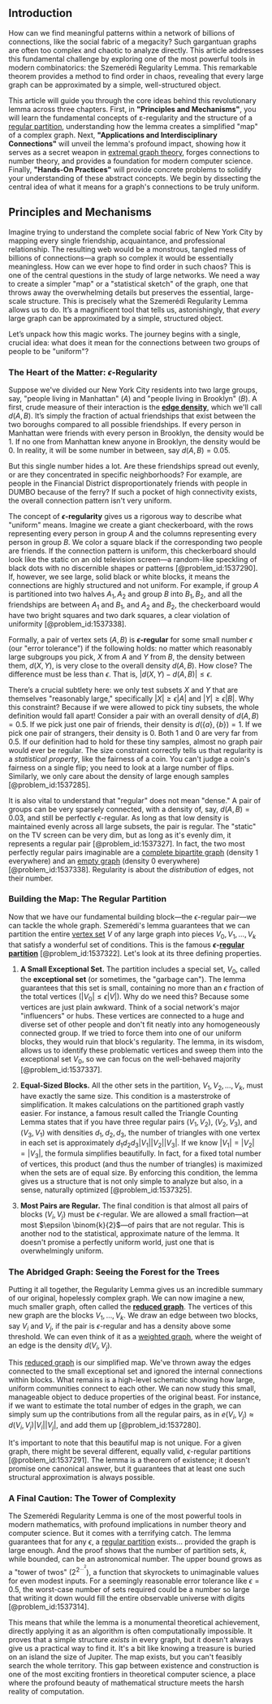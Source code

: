 ## Introduction
How can we find meaningful patterns within a network of billions of connections, like the social fabric of a megacity? Such gargantuan graphs are often too complex and chaotic to analyze directly. This article addresses this fundamental challenge by exploring one of the most powerful tools in modern combinatorics: the Szemerédi Regularity Lemma. This remarkable theorem provides a method to find order in chaos, revealing that every large graph can be approximated by a simple, well-structured object.

This article will guide you through the core ideas behind this revolutionary lemma across three chapters. First, in **"Principles and Mechanisms"**, you will learn the fundamental concepts of ε-regularity and the structure of a [regular partition](@article_id:262200), understanding how the lemma creates a simplified "map" of a complex graph. Next, **"Applications and Interdisciplinary Connections"** will unveil the lemma's profound impact, showing how it serves as a secret weapon in [extremal graph theory](@article_id:274640), forges connections to number theory, and provides a foundation for modern computer science. Finally, **"Hands-On Practices"** will provide concrete problems to solidify your understanding of these abstract concepts. We begin by dissecting the central idea of what it means for a graph's connections to be truly uniform.

## Principles and Mechanisms

Imagine trying to understand the complete social fabric of New York City by mapping every single friendship, acquaintance, and professional relationship. The resulting web would be a monstrous, tangled mess of billions of connections—a graph so complex it would be essentially meaningless. How can we ever hope to find order in such chaos? This is one of the central questions in the study of large networks. We need a way to create a simpler "map" or a "statistical sketch" of the graph, one that throws away the overwhelming details but preserves the essential, large-scale structure. This is precisely what the Szemerédi Regularity Lemma allows us to do. It’s a magnificent tool that tells us, astonishingly, that *every* large graph can be approximated by a simple, structured object.

Let’s unpack how this magic works. The journey begins with a single, crucial idea: what does it mean for the connections between two groups of people to be "uniform"?

### The Heart of the Matter: $\epsilon$-Regularity

Suppose we've divided our New York City residents into two large groups, say, "people living in Manhattan" ($A$) and "people living in Brooklyn" ($B$). A first, crude measure of their interaction is the **[edge density](@article_id:270610)**, which we'll call $d(A, B)$. It’s simply the fraction of actual friendships that exist between the two boroughs compared to all possible friendships. If every person in Manhattan were friends with every person in Brooklyn, the density would be 1. If no one from Manhattan knew anyone in Brooklyn, the density would be 0. In reality, it will be some number in between, say $d(A, B) = 0.05$.

But this single number hides a lot. Are these friendships spread out evenly, or are they concentrated in specific neighborhoods? For example, are people in the Financial District disproportionately friends with people in DUMBO because of the ferry? If such a pocket of high connectivity exists, the overall connection pattern isn't very uniform.

The concept of **$\epsilon$-regularity** gives us a rigorous way to describe what "uniform" means. Imagine we create a giant checkerboard, with the rows representing every person in group $A$ and the columns representing every person in group $B$. We color a square black if the corresponding two people are friends. If the connection pattern is uniform, this checkerboard should look like the static on an old television screen—a random-like speckling of black dots with no discernible shapes or patterns [@problem_id:1537290]. If, however, we see large, solid black or white blocks, it means the connections are highly structured and not uniform. For example, if group $A$ is partitioned into two halves $A_1, A_2$ and group $B$ into $B_1, B_2$, and all the friendships are between $A_1$ and $B_1$, and $A_2$ and $B_2$, the checkerboard would have two bright squares and two dark squares, a clear violation of uniformity [@problem_id:1537338].

Formally, a pair of vertex sets $(A, B)$ is **$\epsilon$-regular** for some small number $\epsilon$ (our "error tolerance") if the following holds: no matter which reasonably large subgroups you pick, $X$ from $A$ and $Y$ from $B$, the density between them, $d(X, Y)$, is very close to the overall density $d(A, B)$. How close? The difference must be less than $\epsilon$. That is, $|d(X, Y) - d(A, B)| \le \epsilon$.

There’s a crucial subtlety here: we only test subsets $X$ and $Y$ that are themselves "reasonably large," specifically $|X| \ge \epsilon|A|$ and $|Y| \ge \epsilon|B|$. Why this constraint? Because if we were allowed to pick tiny subsets, the whole definition would fall apart! Consider a pair with an overall density of $d(A, B) = 0.5$. If we pick just one pair of friends, their density is $d(\{a\}, \{b\}) = 1$. If we pick one pair of strangers, their density is 0. Both 1 and 0 are very far from 0.5. If our definition had to hold for these tiny samples, almost no graph pair would ever be regular. The size constraint correctly tells us that regularity is a *statistical property*, like the fairness of a coin. You can't judge a coin's fairness on a single flip; you need to look at a large number of flips. Similarly, we only care about the density of large enough samples [@problem_id:1537285].

It is also vital to understand that "regular" does not mean "dense." A pair of groups can be very sparsely connected, with a density of, say, $d(A,B) = 0.03$, and still be perfectly $\epsilon$-regular. As long as that low density is maintained evenly across all large subsets, the pair is regular. The "static" on the TV screen can be very dim, but as long as it's evenly dim, it represents a regular pair [@problem_id:1537327]. In fact, the two most perfectly regular pairs imaginable are a [complete bipartite graph](@article_id:275735) (density 1 everywhere) and an [empty graph](@article_id:261968) (density 0 everywhere) [@problem_id:1537338]. Regularity is about the *distribution* of edges, not their number.

### Building the Map: The Regular Partition

Now that we have our fundamental building block—the $\epsilon$-regular pair—we can tackle the whole graph. Szemerédi's lemma guarantees that we can partition the entire [vertex set](@article_id:266865) $V$ of any large graph into pieces $V_0, V_1, \dots, V_k$ that satisfy a wonderful set of conditions. This is the famous **$\epsilon$-[regular partition](@article_id:262200)** [@problem_id:1537322]. Let's look at its three defining properties.

1.  **A Small Exceptional Set.** The partition includes a special set, $V_0$, called the **exceptional set** (or sometimes, the "garbage can"). The lemma guarantees that this set is small, containing no more than an $\epsilon$ fraction of the total vertices ($|V_0| \le \epsilon|V|$). Why do we need this? Because some vertices are just plain awkward. Think of a social network's major "influencers" or hubs. These vertices are connected to a huge and diverse set of other people and don't fit neatly into any homogeneously connected group. If we tried to force them into one of our uniform blocks, they would ruin that block's regularity. The lemma, in its wisdom, allows us to identify these problematic vertices and sweep them into the exceptional set $V_0$, so we can focus on the well-behaved majority [@problem_id:1537337].

2.  **Equal-Sized Blocks.** All the other sets in the partition, $V_1, V_2, \dots, V_k$, must have exactly the same size. This condition is a masterstroke of simplification. It makes calculations on the partitioned graph vastly easier. For instance, a famous result called the Triangle Counting Lemma states that if you have three regular pairs $(V_1, V_2)$, $(V_2, V_3)$, and $(V_3, V_1)$ with densities $d_1, d_2, d_3$, the number of triangles with one vertex in each set is approximately $d_1 d_2 d_3 |V_1| |V_2| |V_3|$. If we know $|V_1|=|V_2|=|V_3|$, the formula simplifies beautifully. In fact, for a fixed total number of vertices, this product (and thus the number of triangles) is maximized when the sets are of equal size. By enforcing this condition, the lemma gives us a structure that is not only simple to analyze but also, in a sense, naturally optimized [@problem_id:1537325].

3.  **Most Pairs are Regular.** The final condition is that almost all pairs of blocks $(V_i, V_j)$ must be $\epsilon$-regular. We are allowed a small fraction—at most $\epsilon \binom{k}{2}$—of pairs that are not regular. This is another nod to the statistical, approximate nature of the lemma. It doesn't promise a perfectly uniform world, just one that is overwhelmingly uniform.

### The Abridged Graph: Seeing the Forest for the Trees

Putting it all together, the Regularity Lemma gives us an incredible summary of our original, hopelessly complex graph. We can now imagine a new, much smaller graph, often called the **[reduced graph](@article_id:274491)**. The vertices of this new graph are the blocks $V_1, \dots, V_k$. We draw an edge between two blocks, say $V_i$ and $V_j$, if the pair is $\epsilon$-regular and has a density above some threshold. We can even think of it as a [weighted graph](@article_id:268922), where the weight of an edge is the density $d(V_i, V_j)$.

This [reduced graph](@article_id:274491) is our simplified map. We've thrown away the edges connected to the small exceptional set and ignored the internal connections within blocks. What remains is a high-level schematic showing how large, uniform communities connect to each other. We can now study this small, manageable object to deduce properties of the original beast. For instance, if we want to estimate the total number of edges in the graph, we can simply sum up the contributions from all the regular pairs, as in $e(V_i, V_j) \approx d(V_i, V_j)|V_i||V_j|$, and add them up [@problem_id:1537280].

It's important to note that this beautiful map is not unique. For a given graph, there might be several different, equally valid, $\epsilon$-regular partitions [@problem_id:1537291]. The lemma is a theorem of existence; it doesn't promise one canonical answer, but it guarantees that at least one such structural approximation is always possible.

### A Final Caution: The Tower of Complexity

The Szemerédi Regularity Lemma is one of the most powerful tools in modern mathematics, with profound implications in number theory and computer science. But it comes with a terrifying catch. The lemma guarantees that for any $\epsilon$, a [regular partition](@article_id:262200) exists... provided the graph is large enough. And the proof shows that the number of partition sets, $k$, while bounded, can be an astronomical number. The upper bound grows as a "tower of twos" ($2^{2^{\dots^2}}$), a function that skyrockets to unimaginable values for even modest inputs. For a seemingly reasonable error tolerance like $\epsilon=0.5$, the worst-case number of sets required could be a number so large that writing it down would fill the entire observable universe with digits [@problem_id:1537314].

This means that while the lemma is a monumental theoretical achievement, directly applying it as an algorithm is often computationally impossible. It proves that a simple structure *exists* in every graph, but it doesn't always give us a practical way to find it. It's a bit like knowing a treasure is buried on an island the size of Jupiter. The map exists, but you can't feasibly search the whole territory. This gap between existence and construction is one of the most exciting frontiers in theoretical computer science, a place where the profound beauty of mathematical structure meets the harsh reality of computation.